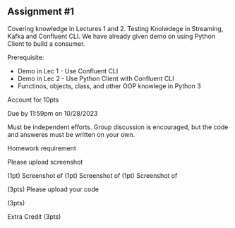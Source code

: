 ## Assignment #1

Covering knowledge in Lectures 1 and 2. Testing Knolwdege in Streaming, Kafka and Confluent CLI. We have already given demo on using Python Client to build a consumer. 

Prerequisite: 
- Demo in Lec 1 - Use Confluent CLI
- Demo in Lec 2 - Use Python Client with Confluent CLI
- Functinos, objects, class, and other OOP knowlege in Python 3


Account for 10pts 

Due by 11:59pm on 10/28/2023

Must be independent efforts. Group discussion is encouraged, but the code and answeres must be written on your own. 







Homework requirement

Please upload screenshot

(1pt) Screenshot of 
(1pt) Screenshot of
(1pt) Screenshot of

(3pts) Please upload your code


(3pts) 

Extra Credit (3pts)

